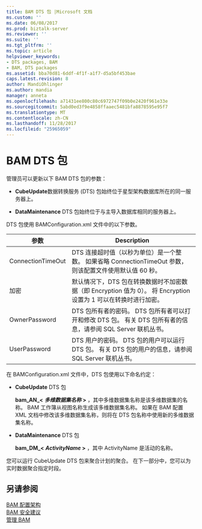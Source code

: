 ```yaml
---
title: BAM DTS 包 |Microsoft 文档
ms.custom: ''
ms.date: 06/08/2017
ms.prod: biztalk-server
ms.reviewer: ''
ms.suite: ''
ms.tgt_pltfrm: ''
ms.topic: article
helpviewer_keywords:
- DTS packages, BAM
- BAM, DTS packages
ms.assetid: bba70d81-6ddf-4f1f-a1f7-d5a5bf453bae
caps.latest.revision: 8
author: MandiOhlinger
ms.author: mandia
manager: anneta
ms.openlocfilehash: a71431ee800c80c6972747f09b0e2420f961e33e
ms.sourcegitcommit: 5abd0ed3f9e4858ffaaec5481bfa8878595e95f7
ms.translationtype: MT
ms.contentlocale: zh-CN
ms.lasthandoff: 11/28/2017
ms.locfileid: "25965059"
---
```

# <a name="bam-dts-packages"></a>BAM DTS 包
管理员可以更新以下 BAM DTS 包的参数：  
  
-   **CubeUpdate**数据转换服务 (DTS) 包始终位于星型架构数据库所在的同一服务器上。  
  
-   **DataMaintenance** DTS 包始终位于与主导入数据库相同的服务器上。  
  
 DTS 包使用 BAMConfiguration.xml 文件中的以下参数。  
  
|参数|Description|  
|---------------|-----------------|  
|ConnectionTimeOut|DTS 连接超时值（以秒为单位）是一个整数。 如果省略 ConnectionTimeOut 参数，则该配置文件使用默认值 60 秒。|  
|加密|默认情况下，DTS 包在转换数据时不加密数据（即 Encryption 值为 0）。 将 Encryption 设置为 1 可以在转换时进行加密。|  
|OwnerPassword|DTS 包所有者的密码。 DTS 包所有者可以打开和修改 DTS 包。 有关 DTS 包所有者的信息，请参阅 SQL Server 联机丛书。|  
|UserPassword|DTS 用户的密码。 DTS 包的用户可以运行 DTS 包。 有关 DTS 包的用户的信息，请参阅 SQL Server 联机丛书。|  
  
 在 BAMConfiguration.xml 文件中，DTS 包使用以下命名约定：  
  
-   **CubeUpdate** DTS 包  
  
     **bam_AN_\<**  ***多维数据集名称* \>** ，其中多维数据集名称是该多维数据集的名称。 BAM 工作簿从视图名称生成该多维数据集名称。 如果在 BAM 配置 XML 文档中修改该多维数据集名称，则将在 DTS 包名称中使用新的多维数据集名称。  
  
-   **DataMaintenance** DTS 包  
  
     **bam_DM_\<**   ***ActivityName* \>** ，其中 ActivityName 是活动的名称。  
  
 您可以运行 CubeUpdate DTS 包来聚合计划的聚合。 在下一部分中，您可以为实时数据聚合指定时段。  
  
## <a name="see-also"></a>另请参阅  
 [BAM 配置架构](../core/bam-configuration-schema.md)   
 [BAM 安全建议](../core/bam-security-recommendations.md)   
 [管理 BAM](../core/managing-bam.md)